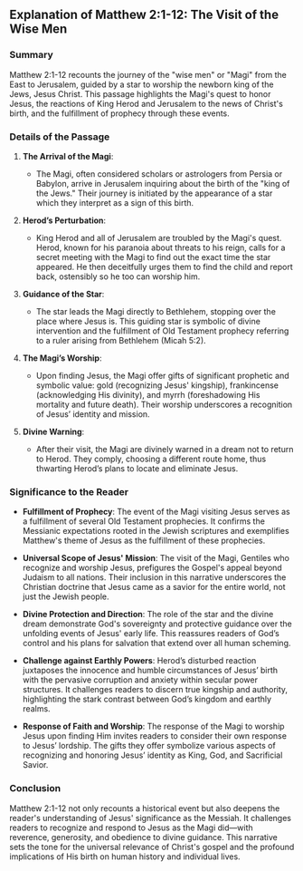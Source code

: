 ## Explanation of Matthew 2:1-12: The Visit of the Wise Men

### Summary
Matthew 2:1-12 recounts the journey of the "wise men" or "Magi" from the East to Jerusalem, guided by a star to worship the newborn king of the Jews, Jesus Christ. This passage highlights the Magi's quest to honor Jesus, the reactions of King Herod and Jerusalem to the news of Christ's birth, and the fulfillment of prophecy through these events.

### Details of the Passage

1. **The Arrival of the Magi**:
   - The Magi, often considered scholars or astrologers from Persia or Babylon, arrive in Jerusalem inquiring about the birth of the "king of the Jews." Their journey is initiated by the appearance of a star which they interpret as a sign of this birth.

2. **Herod’s Perturbation**:
   - King Herod and all of Jerusalem are troubled by the Magi's quest. Herod, known for his paranoia about threats to his reign, calls for a secret meeting with the Magi to find out the exact time the star appeared. He then deceitfully urges them to find the child and report back, ostensibly so he too can worship him.

3. **Guidance of the Star**:
   - The star leads the Magi directly to Bethlehem, stopping over the place where Jesus is. This guiding star is symbolic of divine intervention and the fulfillment of Old Testament prophecy referring to a ruler arising from Bethlehem (Micah 5:2).

4. **The Magi’s Worship**:
   - Upon finding Jesus, the Magi offer gifts of significant prophetic and symbolic value: gold (recognizing Jesus' kingship), frankincense (acknowledging His divinity), and myrrh (foreshadowing His mortality and future death). Their worship underscores a recognition of Jesus’ identity and mission.

5. **Divine Warning**:
   - After their visit, the Magi are divinely warned in a dream not to return to Herod. They comply, choosing a different route home, thus thwarting Herod’s plans to locate and eliminate Jesus.

### Significance to the Reader

- **Fulfillment of Prophecy**: The event of the Magi visiting Jesus serves as a fulfillment of several Old Testament prophecies. It confirms the Messianic expectations rooted in the Jewish scriptures and exemplifies Matthew's theme of Jesus as the fulfillment of these prophecies.

- **Universal Scope of Jesus' Mission**: The visit of the Magi, Gentiles who recognize and worship Jesus, prefigures the Gospel's appeal beyond Judaism to all nations. Their inclusion in this narrative underscores the Christian doctrine that Jesus came as a savior for the entire world, not just the Jewish people.

- **Divine Protection and Direction**: The role of the star and the divine dream demonstrate God's sovereignty and protective guidance over the unfolding events of Jesus' early life. This reassures readers of God’s control and his plans for salvation that extend over all human scheming.

- **Challenge against Earthly Powers**: Herod’s disturbed reaction juxtaposes the innocence and humble circumstances of Jesus’ birth with the pervasive corruption and anxiety within secular power structures. It challenges readers to discern true kingship and authority, highlighting the stark contrast between God’s kingdom and earthly realms.

- **Response of Faith and Worship**: The response of the Magi to worship Jesus upon finding Him invites readers to consider their own response to Jesus’ lordship. The gifts they offer symbolize various aspects of recognizing and honoring Jesus’ identity as King, God, and Sacrificial Savior.

### Conclusion
Matthew 2:1-12 not only recounts a historical event but also deepens the reader's understanding of Jesus' significance as the Messiah. It challenges readers to recognize and respond to Jesus as the Magi did—with reverence, generosity, and obedience to divine guidance. This narrative sets the tone for the universal relevance of Christ's gospel and the profound implications of His birth on human history and individual lives.